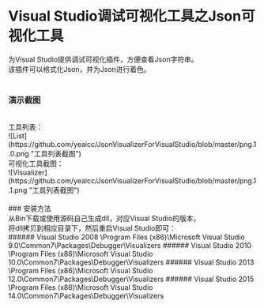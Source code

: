 # Visual Studio调试可视化工具之Json可视化工具

为Visual Studio提供调试可视化插件，方便查看Json字符串。<br>
该插件可以格式化Json，并为Json进行着色。<br><br>

### 演示截图
<br>
工具列表：<br>
![List](https://github.com/yeaicc/JsonVisualizerForVisualStudio/blob/master/png.1.0.png "工具列表截图")
<br>
可视化工具截图：<br>
![Visualizer](https://github.com/yeaicc/JsonVisualizerForVisualStudio/blob/master/png.1.1.png "工具列表截图")
<br>
<br>
### 安装方法
<br>
从Bin下载或使用源码自己生成dll，对应Visual Studio的版本，
<br>
将dll拷贝到相应目录下，然后重启Visual Studio即可：
<br>
###### Visual Studio 2008
\Program Files (x86)\Microsoft Visual Studio 9.0\Common7\Packages\Debugger\Visualizers
###### Visual Studio 2010
\Program Files (x86)\Microsoft Visual Studio 10.0\Common7\Packages\Debugger\Visualizers
###### Visual Studio 2013
\Program Files (x86)\Microsoft Visual Studio 12.0\Common7\Packages\Debugger\Visualizers
###### Visual Studio 2015
\Program Files (x86)\Microsoft Visual Studio 14.0\Common7\Packages\Debugger\Visualizers